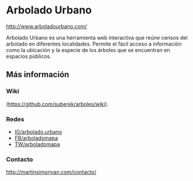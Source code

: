 # Arbolado Urbano
http://www.arboladourbano.com/

Arbolado Urbano es una herramienta web interactiva que reúne censos del arbolado en diferentes localidades. Permite el fácil acceso a información como la ubicación y la especie de los árboles que se encuentran en espacios públicos.

## Más información

### Wiki
(https://github.com/suberek/arboles/wiki).

### Redes
* [IG/arbolado.urbano](https://www.instagram.com/arbolado.urbano/)
* [FB/arboladomapa](https://www.facebook.com/arboladomapa/)
* [TW/arboladomapa](https://twitter.com/arboladomapa)

### Contacto
http://martinsimonyan.com/contacto/
